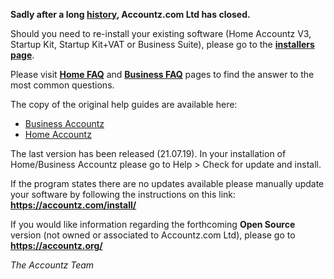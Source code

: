 **Sadly after a long [history](history.md), Accountz.com Ltd has closed.**

Should you need to re-install your existing software (Home Accountz V3, Startup Kit, Startup Kit+VAT or Business Suite), 
please go to the **[installers page](./install/)**.

Please visit **[Home FAQ](faq-home.md)** and **[Business FAQ](faq-business.md)** pages to find the answer to the most common questions.

The copy of the original help guides are available here:
* [Business Accountz](https://accountz-open.github.io/businesshelp/)
* [Home Accountz](https://accountz-open.github.io/homehelp/)


The last version has been released (21.07.19). In your installation of Home/Business Accountz please go to Help > Check for update and install. 

If the program states there are no updates available please manually update your software by following the instructions on this link: **<https://accountz.com/install/>**

If you would like information regarding the forthcoming **Open Source** version (not owned or associated to Accountz.com Ltd), please go to **<https://accountz.org/>**

*The Accountz Team*

